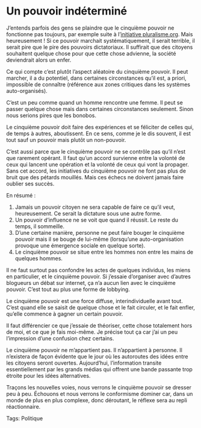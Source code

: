 # Un pouvoir indéterminé

J’entends parfois des gens se plaindre que le cinquième pouvoir ne fonctionne pas toujours, par exemple suite à l’[initiative pluralisme.org](/2007/02/16/appel-citoyen-pour-le-pluralisme-democratique/). Mais heureusement ! Si ce pouvoir marchait systématiquement, il serait terrible, il serait pire que le pire des pouvoirs dictatoriaux. Il suffirait que des citoyens souhaitent quelque chose pour que cette chose advienne, la société deviendrait alors un enfer.

Ce qui compte c’est plutôt l’aspect aléatoire du cinquième pouvoir. Il peut marcher, il a du potentiel, dans certaines circonstances qu’il est, a priori, impossible de connaître (référence aux zones critiques dans les systèmes auto-organisés).

C’est un peu comme quand un homme rencontre une femme. Il peut se passer quelque chose mais dans certaines circonstances seulement. Sinon nous serions pires que les bonobos.

Le cinquième pouvoir doit faire des expériences et se féliciter de celles qui, de temps à autres, aboutissent. En ce sens, comme je le dis souvent, il est tout sauf un pouvoir mais plutôt un non-pouvoir.

C’est aussi parce que le cinquième pouvoir ne se contrôle pas qu’il n’est que rarement opérant. Il faut qu’un accord survienne entre la volonté de ceux qui lancent une opération et la volonté de ceux qui vont la propager. Sans cet accord, les initiatives du cinquième pouvoir ne font pas plus de bruit que des pétards mouillés. Mais ces échecs ne doivent jamais faire oublier ses succès.

En résumé :

1. Jamais un pouvoir citoyen ne sera capable de faire ce qu’il veut, heureusement. Ce serait la dictature sous une autre forme.
2. Un pouvoir d’influence ne se voit que quand il réussit. Le reste du temps, il sommeille.
3. D’une certaine manière, personne ne peut faire bouger le cinquième pouvoir mais il se bouge de lui-même (lorsqu’une auto-organisation provoque une émergence sociale en quelque sorte).
4. Le cinquième pouvoir se situe entre les hommes non entre les mains de quelques hommes.

Il ne faut surtout pas confondre les actes de quelques individus, les miens en particulier, et le cinquième pouvoir. Si j’essaie d’organiser avec d’autres blogueurs un débat sur internet, ça n’a aucun lien avec le cinquième pouvoir. C’est tout au plus une forme de lobbying.

Le cinquième pouvoir est une force diffuse, interindividuelle avant tout. C’est quand elle se saisit de quelque chose et le fait circuler, et le fait enfler, qu’elle commence à gagner un certain pouvoir.

Il faut différencier ce que j’essaie de théoriser, cette chose totalement hors de moi, et ce que je fais moi-même. Je précise tout ça car j’ai un peu l’impression d’une confusion chez certains.

Le cinquième pouvoir ne m’appartient pas. Il n’appartient à personne. Il n’existera de façon évidente que le jour où les autoroutes des idées entre les citoyens seront ouvertes. Aujourd’hui, l’information transite essentiellement par les grands médias qui offrent une bande passante trop étroite pour les idées alternatives.

Traçons les nouvelles voies, nous verrons le cinquième pouvoir se dresser peu à peu. Échouons et nous verrons le conformisme dominer car, dans un monde de plus en plus complexe, donc déroutant, le réflexe sera au repli réactionnaire.

Tags: Politique
